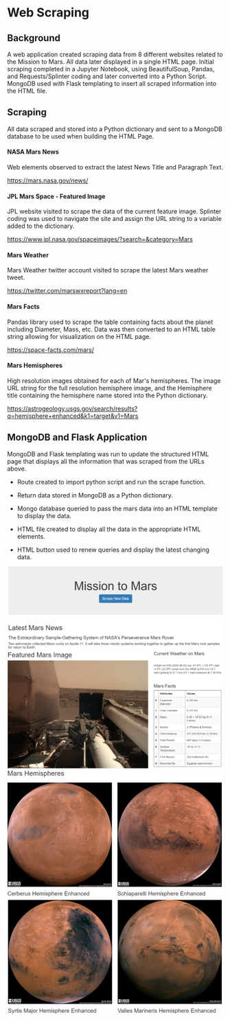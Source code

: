 # Web Scraping

## Background

A web application created scraping data from 8 different websites related to the Mission to Mars.  All data later displayed in a single HTML page. Initial scraping completed in a Jupyter Notebook, using BeautifulSoup, Pandas, and Requests/Splinter coding and later converted into a Python Script.  MongoDB used with Flask templating to insert all scraped information into the HTML file.

## Scraping

All data scraped and stored into a Python dictionary and sent to a MongoDB database to be used when building the HTML Page. 


#### NASA Mars News
Web elements observed to extract the latest News Title and Paragraph Text.

https://mars.nasa.gov/news/

#### JPL Mars Space - Featured Image
JPL website visited to scrape the data of the current feature image. Splinter coding was used to navigate the site and assign the URL string to a variable added to the dictionary.

https://www.jpl.nasa.gov/spaceimages/?search=&category=Mars


#### Mars Weather
Mars Weather twitter account visited to scrape the latest Mars weather tweet. 

https://twitter.com/marswxreport?lang=en

#### Mars Facts
Pandas library used to scrape the table containing facts about the planet including Diameter, Mass, etc.  Data was then converted to an HTML table string allowing for visualization on the HTML page.

https://space-facts.com/mars/

#### Mars Hemispheres
High resolution images obtained for each of Mar's hemispheres.  The image URL string for the full resolution hemisphere image, and the Hemisphere title containing the hemisphere name stored into the Python dictionary.

https://astrogeology.usgs.gov/search/results?q=hemisphere+enhanced&k1=target&v1=Mars

## MongoDB and Flask Application
MongoDB and Flask templating was run to update the structured HTML page that displays all the information that was scraped from the URLs above.

* Route created to import python script and run the scrape function.

* Return data stored in MongoDB as a Python dictionary.

* Mongo database queried to pass the mars data into an HTML template to display the data.

* HTML file created to display all the data in the appropriate HTML elements.

* HTML button used to renew queries and display the latest changing data.

![](Images/html_page1.png)
![](Images/html_page2.png)
![](Images/html_page3.png)
![](Images/html_page4.png)